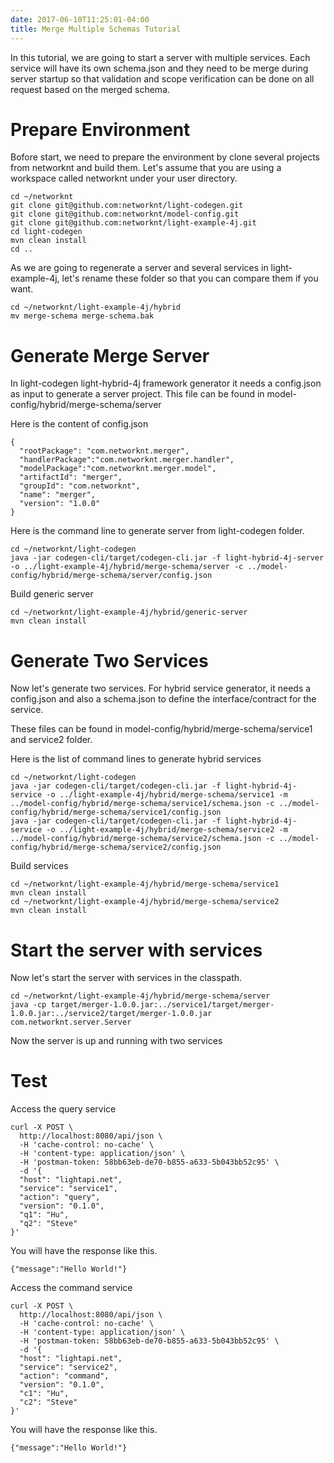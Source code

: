 ```yaml
---
date: 2017-06-10T11:25:01-04:00
title: Merge Multiple Schemas Tutorial
---
```


In this tutorial, we are going to start a server with multiple services. Each service will have
its own schema.json and they need to be merge during server startup so that validation and scope
verification can be done on all request based on the merged schema.

# Prepare Environment

Bofore start, we need to prepare the environment by clone several projects from networknt
and build them. Let's assume that you are using a workspace called networknt under your
user directory.

```
cd ~/networknt
git clone git@github.com:networknt/light-codegen.git
git clone git@github.com:networknt/model-config.git
git clone git@github.com:networknt/light-example-4j.git
cd light-codegen
mvn clean install
cd ..

```

As we are going to regenerate a server and several services in light-example-4j,
let's rename these folder so that you can compare them if you want.

```
cd ~/networknt/light-example-4j/hybrid
mv merge-schema merge-schema.bak
```


# Generate Merge Server

In light-codegen light-hybrid-4j framework generator it needs a config.json as input
to generate a server project. This file can be found in model-config/hybrid/merge-schema/server

Here is the content of config.json

```
{
  "rootPackage": "com.networknt.merger",
  "handlerPackage":"com.networknt.merger.handler",
  "modelPackage":"com.networknt.merger.model",
  "artifactId": "merger",
  "groupId": "com.networknt",
  "name": "merger",
  "version": "1.0.0"
}
```

Here is the command line to generate server from light-codegen folder.

```
cd ~/networknt/light-codegen
java -jar codegen-cli/target/codegen-cli.jar -f light-hybrid-4j-server -o ../light-example-4j/hybrid/merge-schema/server -c ../model-config/hybrid/merge-schema/server/config.json
```

Build generic server

```
cd ~/networknt/light-example-4j/hybrid/generic-server
mvn clean install
```

# Generate Two Services

Now let's generate two services. For hybrid service generator, it needs a config.json and also a
schema.json to define the interface/contract for the service.

These files can be found in model-config/hybrid/merge-schema/service1 and service2 folder.


Here is the list of command lines to generate hybrid services

```
cd ~/networknt/light-codegen
java -jar codegen-cli/target/codegen-cli.jar -f light-hybrid-4j-service -o ../light-example-4j/hybrid/merge-schema/service1 -m ../model-config/hybrid/merge-schema/service1/schema.json -c ../model-config/hybrid/merge-schema/service1/config.json
java -jar codegen-cli/target/codegen-cli.jar -f light-hybrid-4j-service -o ../light-example-4j/hybrid/merge-schema/service2 -m ../model-config/hybrid/merge-schema/service2/schema.json -c ../model-config/hybrid/merge-schema/service2/config.json

```

Build services

```
cd ~/networknt/light-example-4j/hybrid/merge-schema/service1
mvn clean install
cd ~/networknt/light-example-4j/hybrid/merge-schema/service2
mvn clean install

```

# Start the server with services

Now let's start the server with services in the classpath.

```
cd ~/networknt/light-example-4j/hybrid/merge-schema/server
java -cp target/merger-1.0.0.jar:../service1/target/merger-1.0.0.jar:../service2/target/merger-1.0.0.jar com.networknt.server.Server
```
Now the server is up and running with two services


# Test

Access the query service

```
curl -X POST \
  http://localhost:8080/api/json \
  -H 'cache-control: no-cache' \
  -H 'content-type: application/json' \
  -H 'postman-token: 58bb63eb-de70-b855-a633-5b043bb52c95' \
  -d '{
  "host": "lightapi.net",
  "service": "service1",
  "action": "query",
  "version": "0.1.0",
  "q1": "Hu",
  "q2": "Steve"
}'

```

You will have the response like this.

```
{"message":"Hello World!"}
```

Access the command service

```
curl -X POST \
  http://localhost:8080/api/json \
  -H 'cache-control: no-cache' \
  -H 'content-type: application/json' \
  -H 'postman-token: 58bb63eb-de70-b855-a633-5b043bb52c95' \
  -d '{
  "host": "lightapi.net",
  "service": "service2",
  "action": "command",
  "version": "0.1.0",
  "c1": "Hu",
  "c2": "Steve"
}'

```

You will have the response like this.

```
{"message":"Hello World!"}
```
